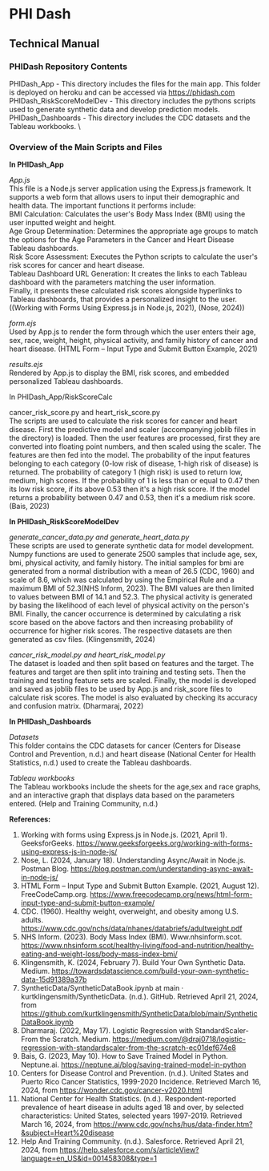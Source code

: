 # PHI Dash
## Technical Manual

### PHIDash Repository Contents
PHIDash_App - This directory includes the files for the main app. This folder is deployed on heroku and can be accessed via https://phidash.com \
PHIDash_RiskScoreModelDev - This directory includes the pythons scripts used to generate synthetic data and develop prediction models. \
PHIDash_Dashboards - This directory includes the CDC datasets and the Tableau workbooks. \

### Overview of the Main Scripts and Files

**In PHIDash_App**

*App.js*\
This file is a Node.js server application using the Express.js framework. It supports a web form that allows users to input their demographic and health data. 
The important functions it performs include:\
BMI Calculation: Calculates the user's Body Mass Index (BMI) using the user inputted weight and height.\
Age Group Determination: Determines the appropriate age groups to match the options for the Age Parameters in the Cancer and Heart Disease Tableau dashboards.\
Risk Score Assessment:  Executes the Python scripts to calculate the user's risk scores for cancer and heart disease.\
Tableau Dashboard URL Generation: It creates the links to each Tableau dashboard with the parameters matching the user information.\
Finally, it presents these calculated risk scores alongside hyperlinks to Tableau dashboards, that provides a personalized insight to the user.
((Working with Forms Using Express.js in Node.js, 2021), (Nose, 2024))

*form.ejs*\
Used by App.js to render the form through which the user enters their age, sex, race, weight, height, physical activity, and family history of cancer and heart disease.
(HTML Form – Input Type and Submit Button Example, 2021)

*results.ejs*\
Rendered by App.js to display the BMI, risk scores, and embedded personalized Tableau dashboards.

In PHIDash_App/RiskScoreCalc

cancer_risk_score.py and heart_risk_score.py\
The scripts are used to calculate the risk scores for cancer and heart disease. First the predictive model and scaler (accompanying joblib files in the directory) is loaded.
Then the user features are processed, first they are converted into floating point numbers, and then scaled using the scaler. The features are then fed into the model. 
The probability of the input features belonging to each category (0-low risk of disease, 1-high risk of disease) is returned. The probability of category 1 (high risk) is used to return low, medium, high scores. 
If the probability of 1 is less than or equal to 0.47 then its low risk score, if its above 0.53 then it's a high risk score. If the model returns a probability between 0.47 and 0.53, then it's a medium risk score.
(Bais, 2023)

**In PHIDash_RiskScoreModelDev**

*generate_cancer_data.py and generate_heart_data.py*\
These scripts are used to generate synthetic data for model development. Numpy functions are used to generate 2500 samples that include age, sex, bmi, physical activity, and family history.
The initial samples for bmi are generated from a normal distribution with a mean of 26.5 (CDC, 1960) and scale of 8.6, which was calculated by using the Empirical Rule and a maximum BMI of 52.3(NHS Inform, 2023).
The BMI values are then limited to values between BMI of 14.1 and 52.3. The physical activity is generated by basing the likelihood of each level of physical activity on the person's BMI.
Finally, the cancer occurrence is determined by calculating a risk score based on the above factors and then increasing probability of occurrence for higher risk scores.
The respective datasets are then generated as csv files.
(Klingensmith, 2024)

*cancer_risk_model.py and heart_risk_model.py*\
The dataset is loaded and then split based on features and the target. The features and target are then split into training and testing sets. Then the training and testing feature sets are scaled. 
Finally, the model is developed and saved as joblib files to be used by App.js and risk_score files to calculate risk scores. The model is also evaluated by checking its accuracy and confusion matrix. 
(Dharmaraj, 2022)

**In PHIDash_Dashboards**

*Datasets*\
This folder contains the CDC datasets for cancer (Centers for Disease Control and Prevention, n.d.) and heart disease (National Center for Health Statistics, n.d.) used to create the Tableau dashboards.

*Tableau workbooks*\
The Tableau workbooks include the sheets for the age,sex and race graphs, and an interactive graph that displays
data based on the parameters entered.
(Help and Training Community, n.d.)


**References:**
1. Working with forms using Express.js in Node.js. (2021, April 1). GeeksforGeeks. https://www.geeksforgeeks.org/working-with-forms-using-express-js-in-node-js/
2. Nose, L. (2024, January 18). Understanding Async/Await in Node.js. Postman Blog. https://blog.postman.com/understanding-async-await-in-node-js/
3. HTML Form – Input Type and Submit Button Example. (2021, August 12). FreeCodeCamp.org. https://www.freecodecamp.org/news/html-form-input-type-and-submit-button-example/
4. CDC. (1960). Healthy weight, overweight, and obesity among U.S. adults. https://www.cdc.gov/nchs/data/nhanes/databriefs/adultweight.pdf
5. NHS Inform. (2023). Body Mass Index (BMI). Www.nhsinform.scot. https://www.nhsinform.scot/healthy-living/food-and-nutrition/healthy-eating-and-weight-loss/body-mass-index-bmi/
6. Klingensmith, K. (2024, February 7). Build Your Own Synthetic Data. Medium. https://towardsdatascience.com/build-your-own-synthetic-data-15d91389a37b
7. SyntheticData/SyntheticDataBook.ipynb at main · kurtklingensmith/SyntheticData. (n.d.). GitHub. Retrieved April 21, 2024, from https://github.com/kurtklingensmith/SyntheticData/blob/main/SyntheticDataBook.ipynb
8. Dharmaraj. (2022, May 17). Logistic Regression with StandardScaler-From the Scratch. Medium. https://medium.com/@draj0718/logistic-regression-with-standardscaler-from-the-scratch-ec01def674e8
9. Bais, G. (2023, May 10). How to Save Trained Model in Python. Neptune.ai. https://neptune.ai/blog/saving-trained-model-in-python
10. Centers for Disease Control and Prevention. (n.d.). United States and Puerto Rico Cancer Statistics, 1999-2020 Incidence. Retrieved March 16, 2024, from https://wonder.cdc.gov/cancer-v2020.html
11. National Center for Health Statistics. (n.d.). Respondent-reported prevalence of heart disease in adults aged 18 and over, by selected characteristics: United States, selected years 1997-2019. Retrieved March 16, 2024, from https://www.cdc.gov/nchs/hus/data-finder.htm?&subject=Heart%20disease
12. Help And Training Community. (n.d.). Salesforce. Retrieved April 21, 2024, from https://help.salesforce.com/s/articleView?language=en_US&id=001458308&type=1
